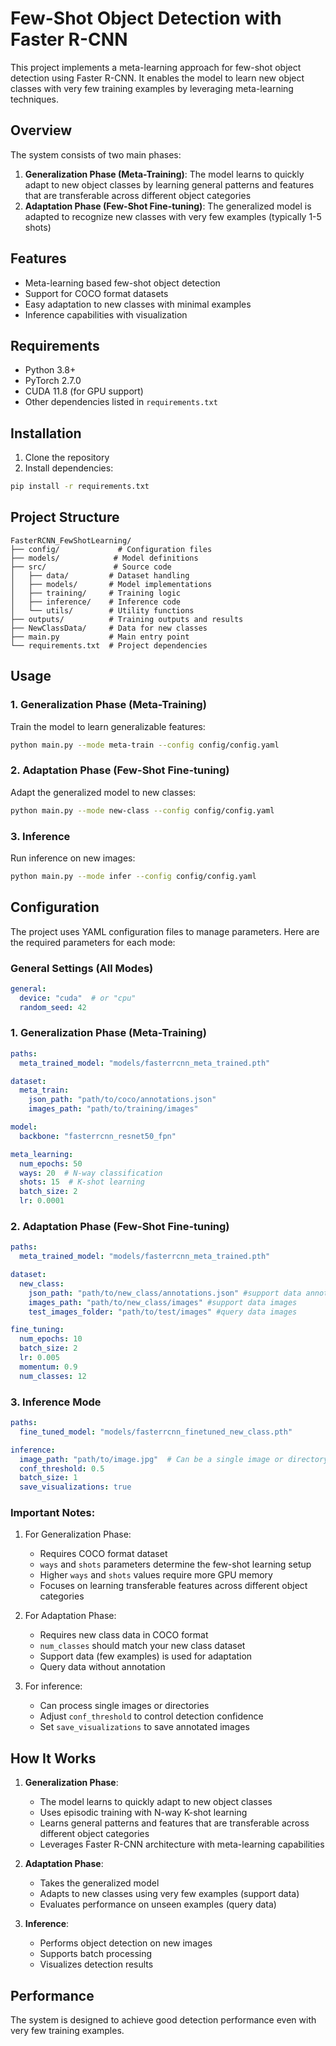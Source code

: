 # Few-Shot Object Detection with Faster R-CNN

This project implements a meta-learning approach for few-shot object detection using Faster R-CNN. It enables the model to learn new object classes with very few training examples by leveraging meta-learning techniques.

## Overview

The system consists of two main phases:
1. **Generalization Phase (Meta-Training)**: The model learns to quickly adapt to new object classes by learning general patterns and features that are transferable across different object categories
2. **Adaptation Phase (Few-Shot Fine-tuning)**: The generalized model is adapted to recognize new classes with very few examples (typically 1-5 shots)

## Features

- Meta-learning based few-shot object detection
- Support for COCO format datasets
- Easy adaptation to new classes with minimal examples
- Inference capabilities with visualization

## Requirements

- Python 3.8+
- PyTorch 2.7.0
- CUDA 11.8 (for GPU support)
- Other dependencies listed in `requirements.txt`

## Installation

1. Clone the repository
2. Install dependencies:
```bash
pip install -r requirements.txt
```

## Project Structure

```
FasterRCNN_FewShotLearning/
├── config/             # Configuration files
├── models/            # Model definitions
├── src/               # Source code
│   ├── data/         # Dataset handling
│   ├── models/       # Model implementations
│   ├── training/     # Training logic
│   ├── inference/    # Inference code
│   └── utils/        # Utility functions
├── outputs/          # Training outputs and results
├── NewClassData/     # Data for new classes
├── main.py           # Main entry point
└── requirements.txt  # Project dependencies
```

## Usage

### 1. Generalization Phase (Meta-Training)

Train the model to learn generalizable features:

```bash
python main.py --mode meta-train --config config/config.yaml
```

### 2. Adaptation Phase (Few-Shot Fine-tuning)

Adapt the generalized model to new classes:

```bash
python main.py --mode new-class --config config/config.yaml
```

### 3. Inference

Run inference on new images:

```bash
python main.py --mode infer --config config/config.yaml
```

## Configuration

The project uses YAML configuration files to manage parameters. Here are the required parameters for each mode:

### General Settings (All Modes)
```yaml
general:
  device: "cuda"  # or "cpu"
  random_seed: 42
```

### 1. Generalization Phase (Meta-Training)
```yaml
paths:
  meta_trained_model: "models/fasterrcnn_meta_trained.pth"

dataset:
  meta_train:
    json_path: "path/to/coco/annotations.json"
    images_path: "path/to/training/images"

model:
  backbone: "fasterrcnn_resnet50_fpn"

meta_learning:
  num_epochs: 50
  ways: 20  # N-way classification
  shots: 15  # K-shot learning
  batch_size: 2
  lr: 0.0001
```

### 2. Adaptation Phase (Few-Shot Fine-tuning)
```yaml
paths:
  meta_trained_model: "models/fasterrcnn_meta_trained.pth"

dataset:
  new_class:
    json_path: "path/to/new_class/annotations.json" #support data annotation
    images_path: "path/to/new_class/images" #support data images
    test_images_folder: "path/to/test/images" #query data images

fine_tuning:
  num_epochs: 10
  batch_size: 2
  lr: 0.005
  momentum: 0.9
  num_classes: 12
```

### 3. Inference Mode
```yaml
paths:
  fine_tuned_model: "models/fasterrcnn_finetuned_new_class.pth"

inference:
  image_path: "path/to/image.jpg"  # Can be a single image or directory
  conf_threshold: 0.5
  batch_size: 1
  save_visualizations: true
```

### Important Notes:
1. For Generalization Phase:
   - Requires COCO format dataset
   - `ways` and `shots` parameters determine the few-shot learning setup
   - Higher `ways` and `shots` values require more GPU memory
   - Focuses on learning transferable features across different object categories

2. For Adaptation Phase:
   - Requires new class data in COCO format
   - `num_classes` should match your new class dataset
   - Support data (few examples) is used for adaptation
   - Query data without annotation

3. For inference:
   - Can process single images or directories
   - Adjust `conf_threshold` to control detection confidence
   - Set `save_visualizations` to save annotated images

## How It Works

1. **Generalization Phase**:
   - The model learns to quickly adapt to new object classes
   - Uses episodic training with N-way K-shot learning
   - Learns general patterns and features that are transferable across different object categories
   - Leverages Faster R-CNN architecture with meta-learning capabilities

2. **Adaptation Phase**:
   - Takes the generalized model
   - Adapts to new classes using very few examples (support data)
   - Evaluates performance on unseen examples (query data)

3. **Inference**:
   - Performs object detection on new images
   - Supports batch processing
   - Visualizes detection results

## Performance

The system is designed to achieve good detection performance even with very few training examples.

